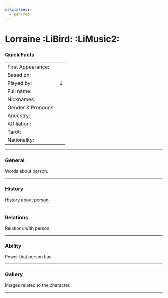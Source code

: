 ```yaml
---
cssclasses:
  - pen-red
---
```

# Lorraine :LiBird: :LiMusic2:
### Quick Facts

|                    |     |
| ------------------ | --- |
| First Appearance:  |     |
| Based on:          |     |
| Played by:         | J   |
| Full name:         |     |
| Nicknames:         |     |
| Gender & Pronouns: |     |
| Ancestry:          |     |
| Affiliation:       |     |
| Tarot:             |     |
| Nationality:       |     |
***
### General
Words about person.

***
### History
History about person.

***
### Relations
Relations with person.

***
### Ability
Power that person has.

***
### Gallery
Images related to the character.

***
